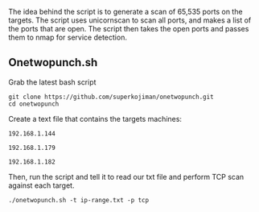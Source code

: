 The idea behind the script is to generate a scan of 65,535 ports on the targets. The script uses unicornscan to scan all ports, and makes a list of the ports that are open. The script then takes the open ports and passes them to nmap for service detection.
## Onetwopunch.sh

Grab the latest bash script

	git clone https://github.com/superkojiman/onetwopunch.git
	cd onetwopunch

Create a text file that contains the targets machines:

	192.168.1.144
	
	192.168.1.179
	
	192.168.1.182

Then, run the script and tell it to read our txt file and perform TCP scan against each target.

	./onetwopunch.sh -t ip-range.txt -p tcp
